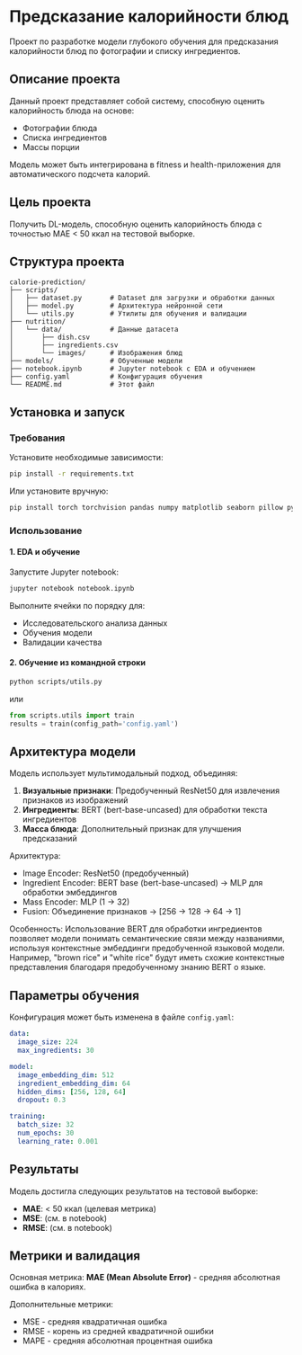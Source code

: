 # Предсказание калорийности блюд

Проект по разработке модели глубокого обучения для предсказания калорийности блюд по фотографии и списку ингредиентов.

## Описание проекта

Данный проект представляет собой систему, способную оценить калорийность блюда на основе:
- Фотографии блюда
- Списка ингредиентов
- Массы порции

Модель может быть интегрирована в fitness и health-приложения для автоматического подсчета калорий.

## Цель проекта

Получить DL-модель, способную оценить калорийность блюда с точностью MAE < 50 ккал на тестовой выборке.

## Структура проекта

```
calorie-prediction/
├── scripts/
│   ├── dataset.py       # Dataset для загрузки и обработки данных
│   ├── model.py         # Архитектура нейронной сети
│   └── utils.py         # Утилиты для обучения и валидации
├── nutrition/
│   └── data/            # Данные датасета
│       ├── dish.csv
│       ├── ingredients.csv
│       └── images/      # Изображения блюд
├── models/              # Обученные модели
├── notebook.ipynb       # Jupyter notebook с EDA и обучением
├── config.yaml          # Конфигурация обучения
└── README.md            # Этот файл
```

## Установка и запуск

### Требования

Установите необходимые зависимости:

```bash
pip install -r requirements.txt
```

Или установите вручную:

```bash
pip install torch torchvision pandas numpy matplotlib seaborn pillow pyyaml tqdm transformers
```

### Использование

#### 1. EDA и обучение

Запустите Jupyter notebook:

```bash
jupyter notebook notebook.ipynb
```

Выполните ячейки по порядку для:
- Исследовательского анализа данных
- Обучения модели
- Валидации качества

#### 2. Обучение из командной строки

```bash
python scripts/utils.py
```

или

```python
from scripts.utils import train
results = train(config_path='config.yaml')
```

## Архитектура модели

Модель использует мультимодальный подход, объединяя:

1. **Визуальные признаки**: Предобученный ResNet50 для извлечения признаков из изображений
2. **Ингредиенты**: BERT (bert-base-uncased) для обработки текста ингредиентов
3. **Масса блюда**: Дополнительный признак для улучшения предсказаний

Архитектура:
- Image Encoder: ResNet50 (предобученный)
- Ingredient Encoder: BERT base (bert-base-uncased) → MLP для обработки эмбеддингов
- Mass Encoder: MLP (1 → 32)
- Fusion: Объединение признаков → [256 → 128 → 64 → 1]

Особенность: Использование BERT для обработки ингредиентов позволяет модели понимать семантические связи между названиями, используя контекстные эмбеддинги предобученной языковой модели. Например, "brown rice" и "white rice" будут иметь схожие контекстные представления благодаря предобученному знанию BERT о языке.

## Параметры обучения

Конфигурация может быть изменена в файле `config.yaml`:

```yaml
data:
  image_size: 224
  max_ingredients: 30

model:
  image_embedding_dim: 512
  ingredient_embedding_dim: 64
  hidden_dims: [256, 128, 64]
  dropout: 0.3

training:
  batch_size: 32
  num_epochs: 30
  learning_rate: 0.001
```

## Результаты

Модель достигла следующих результатов на тестовой выборке:
- **MAE**: < 50 ккал (целевая метрика)
- **MSE**: (см. в notebook)
- **RMSE**: (см. в notebook)

## Метрики и валидация

Основная метрика: **MAE (Mean Absolute Error)** - средняя абсолютная ошибка в калориях.

Дополнительные метрики:
- MSE - средняя квадратичная ошибка
- RMSE - корень из средней квадратичной ошибки
- MAPE - средняя абсолютная процентная ошибка


